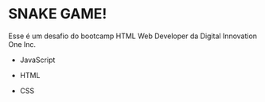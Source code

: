# SNAKE GAME!

Esse é um desafio do bootcamp HTML Web Developer da Digital Innovation One Inc.



- JavaScript

- HTML

- CSS


